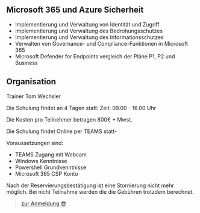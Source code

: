 ## Microsoft 365 und Azure Sicherheit

- Implementierung und Verwaltung von Identität und Zugriff
- Implementierung und Verwaltung des Bedrohungsschutzes
- Implementierung und Verwaltung des Informationsschutzes
- Verwalten von Governance- und Compliance-Funktionen in Microsoft 365
- Microsoft Defender for Endpoints vergleich der Pläne P1, P2 und Business 

## Organisation
Trainer Tom Wechsler 

Die Schulung findet an 4 Tagen statt:
Zeit: 09.00 - 16.00 Uhr

Die Kosten pro Teilnehmer betragen 800€ + Mwst. 

Die Schulung findet Online per TEAMS statt-

Voraussetzungen sind:
- TEAMS Zugang mit Webcam
- Windows Kenntnisse
- Powershell Grundkenntnisse
- Microsoft 365 CSP Konto 

Nach der Reservierungsbestätigung ist eine Stornierung nicht mehr möglich. Bei nicht Teilnahme
werden die die Gebühren trotzdem berechnet.

>[zur Anmeldung 😎](https://github.com/glshnu/schulungen/blob/main/termineanmeldungen.md)
